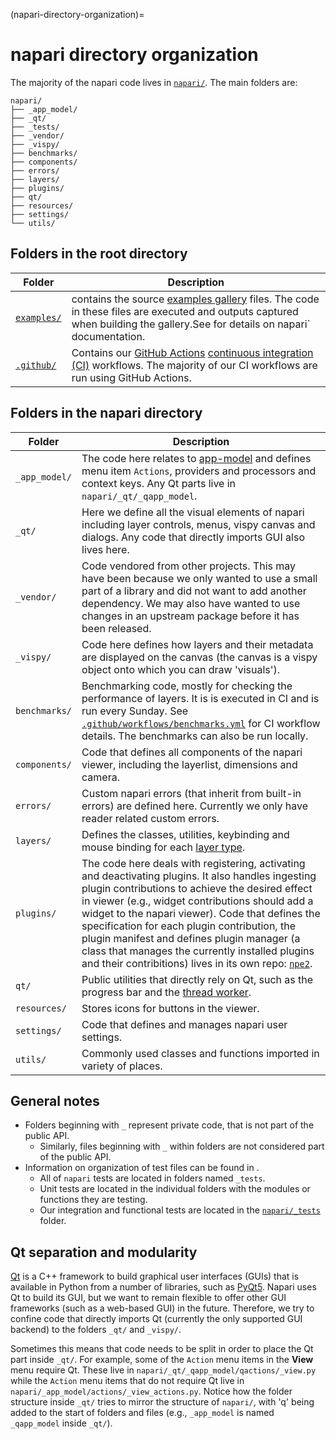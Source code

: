 (napari-directory-organization)=

# napari directory organization

The majority of the napari code lives in
[`napari/`](https://github.com/napari/napari/tree/main/napari). The main
folders are:

```
napari/
├── _app_model/
├── _qt/
├── _tests/
├── _vendor/
├── _vispy/
├── benchmarks/
├── components/
├── errors/
├── layers/
├── plugins/
├── qt/
├── resources/
├── settings/
└── utils/
```

## Folders in the root directory

| Folder | Description |
| ------ | ----------- |
| [`examples/`](https://github.com/napari/napari/tree/main/examples) | contains the source [examples gallery](gallery) files. The code in these files are executed and outputs captured when building the gallery.See [](contributing-docs) for details on napari` documentation. |
| [`.github/`](https://github.com/napari/napari/tree/main/.github) | Contains our [GitHub Actions](https://docs.github.com/en/actions) [continuous integration (CI)](https://en.wikipedia.org/wiki/Continuous_integration) workflows. The majority of our CI workflows are run using GitHub Actions.

## Folders in the napari directory

| Folder | Description |
| ------ | ----------- |
| `_app_model/` | The code here relates to [app-model](app-model) and defines menu item `Actions`, providers and processors and context keys. Any Qt parts live in `napari/_qt/_qapp_model`. |
| `_qt/` | Here we define all the visual elements of napari including layer controls, menus, vispy canvas and dialogs. Any code that directly imports GUI also lives here. |
| `_vendor/` | Code vendored from other projects. This may have been because we only wanted to use a small part of a library and did not want to add another dependency. We may also have wanted to use changes in an upstream package before it has been released. |
| `_vispy/` | Code here defines how layers and their metadata are displayed on the canvas (the canvas is a vispy object onto which you can draw 'visuals'). |
| `benchmarks/` | Benchmarking code, mostly for checking the performance of layers. It is is executed in CI and is run every Sunday. See [`.github/workflows/benchmarks.yml`](https://github.com/napari/napari/blob/main/.github/workflows/benchmarks.yml) for CI workflow details. The benchmarks can also be run locally. |
| `components/` | Code that defines all components of the napari viewer, including the layerlist, dimensions and camera. |
| `errors/` | Custom napari errors (that inherit from built-in errors) are defined here. Currently we only have reader related custom errors. |
| `layers/` | Defines the classes, utilities, keybinding and mouse binding for each [layer type](using-layers). |
| `plugins/` | The code here deals with registering, activating and deactivating plugins. It also handles ingesting plugin contributions to achieve the desired effect in viewer (e.g., widget contributions should add a widget to the napari viewer). Code that defines the specification for each plugin contribution, the plugin manifest and defines plugin manager (a class that manages the currently installed plugins and their contribitions) lives in its own repo: [`npe2`](https://github.com/napari/npe2). |
| `qt/` | Public utilities that directly rely on Qt, such as the progress bar and the [thread worker](multithreading-in-napari). |
| `resources/` | Stores icons for buttons in the viewer. |
| `settings/` | Code that defines and manages napari user settings. |
| `utils/` | Commonly used classes and functions imported in variety of places. |

## General notes

* Folders beginning with `_` represent private code, that is not part of the public
  API.
  * Similarly, files beginning with `_` within folders are not considered part
    of the public API.
* Information on organization of test files can be found in [](test-organization).
  * All of `napari` tests are located in folders named `_tests`.
  * Unit tests are located in the individual folders with the modules or functions they are
testing.
  * Our integration and functional tests are located in
    the [`napari/_tests`](https://github.com/napari/napari/tree/main/napari/_tests)
    folder.

## Qt separation and modularity

[Qt](https://doc.qt.io/) is a C++ framework to build graphical user interfaces (GUIs)
that is available in Python from a number of libraries, such as
[PyQt5](https://www.riverbankcomputing.com/static/Docs/PyQt5/).
Napari uses Qt to build its GUI, but we want to remain flexible to offer other GUI
frameworks (such as a web-based GUI) in the future. Therefore,
we try to confine code that directly imports Qt (currently the only supported GUI
backend) to the folders `_qt/` and `_vispy/`.

Sometimes this means that
code needs to be split in order to place the Qt part inside `_qt/`. For example,
some of the `Action` menu items in the **View** menu require Qt. These live in
`napari/_qt/_qapp_model/qactions/_view.py` while the `Action` menu items that
do not require Qt live in `napari/_app_model/actions/_view_actions.py`.
Notice how the folder structure inside `_qt/` tries to mirror the structure of
`napari/`, with 'q' being added to the start of folders and files (e.g., `_app_model`
is named `_qapp_model` inside `_qt/`).